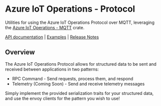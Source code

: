 # Azure IoT Operations - Protocol
Utilities for using the Azure IoT Operations Protocol over MQTT, leveraging the [Azure IoT Operations - MQTT](../azure_iot_operations_mqtt/) crate.

[API documentation](https://azure.github.io/iot-operations-sdks/rust/azure_iot_operations_protocol/index.html) |
[Examples](examples) |
[Release Notes](https://github.com/Azure/iot-operations-sdks/releases?q=rust%2Fprotocol&expanded=true)

## Overview

The Azure IoT Operations Protocol allows for structured data to be sent and received between applications in two patterns:

- RPC Command - Send requests, process them, and respond
- Telemetry (Coming Soon) - Send and receive telemetry messages

Simply implement the provided serialization traits for your structured data, and use the envoy clients for the pattern you wish to use!
